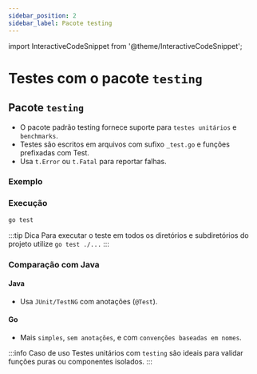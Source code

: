 ```yaml
---
sidebar_position: 2
sidebar_label: Pacote testing
---
```


import InteractiveCodeSnippet from '@theme/InteractiveCodeSnippet';

# Testes com o pacote `testing`

## Pacote `testing`

- O pacote padrão testing fornece suporte para `testes unitários` e `benchmarks`.
- Testes são escritos em arquivos com sufixo `_test.go` e funções prefixadas com Test.
- Usa `t.Error` ou `t.Fatal` para reportar falhas.

### Exemplo

<InteractiveCodeSnippet 
    src="code/mod7/testing.go" 
    allowExecute={true} 
    allowEdit={false} />

### Execução

```bash
go test
```

:::tip Dica
Para executar o teste em todos os diretórios e subdiretórios do projeto utilize `go test ./...`
:::

### Comparação com Java

#### Java

- Usa `JUnit/TestNG` com anotações (`@Test`).

#### Go

- Mais `simples`, `sem anotações`, e com `convenções baseadas em nomes`.

:::info Caso de uso
Testes unitários com `testing` são ideais para validar funções puras ou componentes isolados.
:::

